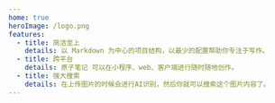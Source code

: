 ```yaml
---
home: true
heroImage: /logo.png
features:
  - title: 简洁至上
    details: 以 Markdown 为中心的项目结构，以最少的配置帮助你专注于写作。
  - title: 跨平台
    details: 原子笔记 可以在小程序、web、客户端进行随时随地创作。
  - title: 强大搜索
    details: 在上传图片的时候会进行AI识别，然后你就可以搜索这个图片内容了。
---
```

